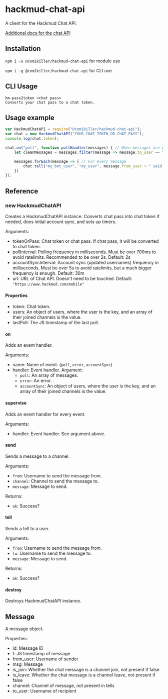 # hackmud-chat-api
A client for the Hackmud Chat API.

[Additional docs for the chat API](https://www.hackmud.com/forums/general_discussion/chat_api_documentation)

## Installation
`npm i -s @com1killer/hackmud-chat-api` for module use

`npm i -g @com1killer/hackmud-chat-api` for CLI use

## CLI Usage

```
hm-pass2token <chat pass>
Converts your chat pass to a chat token.
```

## Usage example

```js
var HackmudChatAPI = require("@com1killer/hackmud-chat-api");
var chat = new HackmudChatAPI("YOUR_CHAT_TOKEN_OR_CHAT_PASS");
console.log(chat.token);

chat.on("poll", function pollHandler(messages) { // When messages are polled
    let cleanMessages = messages.filter(message => message.to_user == "my_bot_user" && messages.to_user != messages.from_user); // Filter messages. Only messages sent to bot user remains, and echo is removed.

    messages.forEach(message => { // For every message
        chat.tell("my_bot_user", "my_user", message.from_user + " said:\n" + message.msg); // Relay message to another user
    })
});
```

## Reference

### new HackmudChatAPI

Creates a HackmudChatAPI instance. Converts chat pass into chat token if needed, does initial account sync, and sets up timers.

Arguments:
 * tokenOrPass: Chat token or chat pass. If chat pass, it will be converted to chat token.
 * pollInterval: Polling frequency in milliseconds. Must be over 700ms to avoid ratelimits. Recommended to be over 2s. Default: 2s
 * accountSyncInterval: Account sync (updated usernames) frequency in milliseconds. Must be over 5s to avoid ratelimits, but a much bigger frequency is enough. Default: 30m
* url: URL of Chat API. Doesn't need to be touched. Default: `"https://www.hackmud.com/mobile"`

#### Properties

 * token: Chat token.
 * users: An object of users, where the user is the key, and an array of their joined channels is the value.
 * lastPoll: The JS timestamp of the last poll.

#### on

Adds an event handler.

Arguments:
 * name: Name of event. (`poll`, `error`, `accountSync`)
 * handler: Event handler. Argument:
   * `poll`: An array of messages.
   * `error`: An error.
   * `accountSync`: An object of users, where the user is the key, and an array of their joined channels is the value.

#### supervise

Adds an event handler for every event.

Arguments:
 * handler: Event handler. See argument above.

#### send

Sends a message to a channel.

Arguments:
 * `from`: Username to send the message from.
 * `channel`: Channel to send the message to.
 * `message`: Message to send.

Returns:
 * `ok`: Success?

#### tell

Sends a tell to a user.

Arguments:
 * `from`: Username to send the message from.
 * `to`: Username to send the message to.
 * `message`: Message to send.

Returns:
 * `ok`: Success?

#### destroy

Destroys HackmudChatAPI instance.

## Message

A message object.

Properties:
 * id: Message ID
 * t: JS timestamp of message
 * from_user: Username of sender
 * msg: Message
 * is_join: Whether the chat message is a channel join, not present if false
 * is_leave: Whether the chat message is a channel leave, not present if false
 * channel: Channel of message, not present in tells
 * to_user: Username of recipient